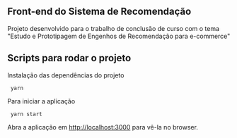 ## Front-end do Sistema de Recomendação

Projeto desenvolvido para o trabalho de conclusão de curso com o tema "Estudo e Prototipagem de Engenhos de Recomendação para e-commerce"

## Scripts para rodar o projeto

Instalação das dependências do projeto

```
 yarn
```

Para iniciar a aplicação

```
 yarn start
```

Abra a aplicação em [http://localhost:3000](http://localhost:3000) para vê-la no browser.
